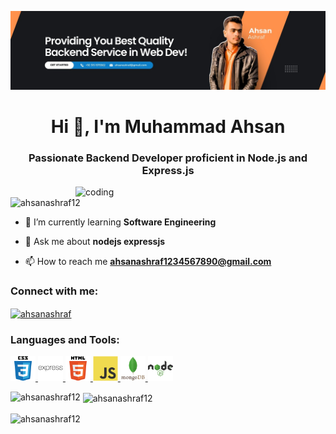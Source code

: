 ![](https://github.com/ahsanashraf12/ahsanashraf12/blob/main/my%20cover%20picture.jpg)
<h1 align="center">Hi 👋, I'm Muhammad Ahsan</h1>
<h3 align="center">Passionate Backend Developer proficient in Node.js and Express.js</h3>
<img align="right" alt="coding" width="400" src="https://cdn.dribbble.com/users/730703/screenshots/6581243/avento.gif">

<p align="left"> <img src="https://komarev.com/ghpvc/?username=ahsanashraf12&label=Profile%20views&color=0e75b6&style=flat" alt="ahsanashraf12" /> </p>

- 🌱 I’m currently learning **Software Engineering**

- 💬 Ask me about **nodejs expressjs**

- 📫 How to reach me **ahsanashraf1234567890@gmail.com**

<h3 align="left">Connect with me:</h3>
<p align="left">
<a href="https://www.linkedin.com/in/theahsanashraf/" target="blank"><img align="center" src="https://upload.wikimedia.org/wikipedia/commons/thumb/8/81/LinkedIn_icon.svg/2048px-LinkedIn_icon.svg.png" alt="ahsanashraf" height="30" width="30" /></a>
</p>

<h3 align="left">Languages and Tools:</h3>
<p align="left"> <a href="https://www.w3schools.com/css/" target="_blank" rel="noreferrer"> <img src="https://raw.githubusercontent.com/devicons/devicon/master/icons/css3/css3-original-wordmark.svg" alt="css3" width="40" height="40"/> </a> <a href="https://expressjs.com" target="_blank" rel="noreferrer"> <img src="https://raw.githubusercontent.com/devicons/devicon/master/icons/express/express-original-wordmark.svg" alt="express" width="40" height="40"/> </a> <a href="https://www.w3.org/html/" target="_blank" rel="noreferrer"> <img src="https://raw.githubusercontent.com/devicons/devicon/master/icons/html5/html5-original-wordmark.svg" alt="html5" width="40" height="40"/> </a> <a href="https://developer.mozilla.org/en-US/docs/Web/JavaScript" target="_blank" rel="noreferrer"> <img src="https://raw.githubusercontent.com/devicons/devicon/master/icons/javascript/javascript-original.svg" alt="javascript" width="40" height="40"/> </a> <a href="https://www.mongodb.com/" target="_blank" rel="noreferrer"> <img src="https://raw.githubusercontent.com/devicons/devicon/master/icons/mongodb/mongodb-original-wordmark.svg" alt="mongodb" width="40" height="40"/> </a> <a href="https://nodejs.org" target="_blank" rel="noreferrer"> <img src="https://raw.githubusercontent.com/devicons/devicon/master/icons/nodejs/nodejs-original-wordmark.svg" alt="nodejs" width="40" height="40"/> </a> </p>

<p><img align="left" src="https://github-readme-stats.vercel.app/api/top-langs?username=ahsanashraf12&show_icons=true&locale=en&layout=compact" alt="ahsanashraf12" /></p>

<p>&nbsp;<img align="center" src="https://github-readme-stats.vercel.app/api?username=ahsanashraf12&show_icons=true&locale=en" alt="ahsanashraf12" /></p>

<p><img align="center" src="https://github-readme-streak-stats.herokuapp.com/?user=ahsanashraf12&" alt="ahsanashraf12" /></p>
